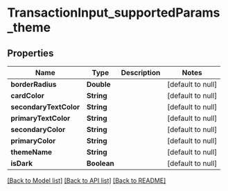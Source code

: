 # TransactionInput_supportedParams_theme
## Properties

| Name | Type | Description | Notes |
|------------ | ------------- | ------------- | -------------|
| **borderRadius** | **Double** |  | [default to null] |
| **cardColor** | **String** |  | [default to null] |
| **secondaryTextColor** | **String** |  | [default to null] |
| **primaryTextColor** | **String** |  | [default to null] |
| **secondaryColor** | **String** |  | [default to null] |
| **primaryColor** | **String** |  | [default to null] |
| **themeName** | **String** |  | [default to null] |
| **isDark** | **Boolean** |  | [default to null] |

[[Back to Model list]](../README.md#documentation-for-models) [[Back to API list]](../README.md#documentation-for-api-endpoints) [[Back to README]](../README.md)

